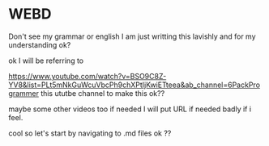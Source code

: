 # WEBD

Don't see my grammar or english I am just writting this lavishly and for my understanding ok?

ok I will be referring to 

https://www.youtube.com/watch?v=BSO9C8Z-YV8&list=PLt5mNkGuWcuVbcPh9chXPtIjKwiETteea&ab_channel=6PackProgrammer this ututbe channel to make this ok??

maybe some other videos too if needed I will put URL if needed badly if i feel.

cool so let's start by navigating to .md files ok ?? 
